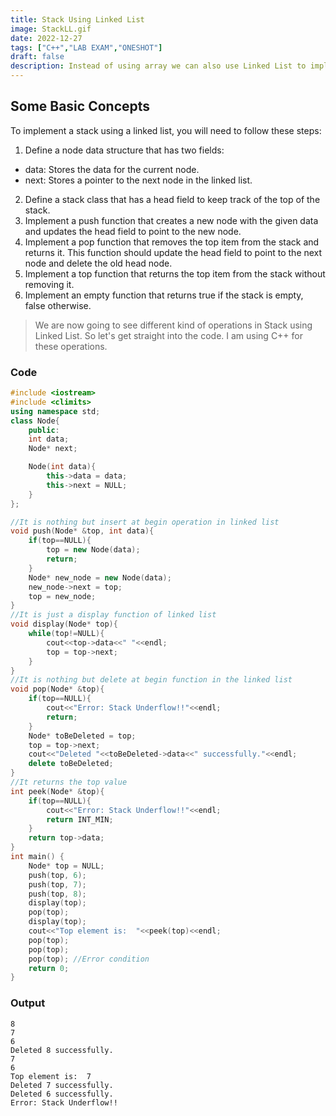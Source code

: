 ```yaml
---
title: Stack Using Linked List
image: StackLL.gif
date: 2022-12-27
tags: ["C++","LAB EXAM","ONESHOT"]
draft: false
description: Instead of using array we can also use Linked List to implement Stack Operations. Let's see How?? 
---
```

## Some Basic Concepts
To implement a stack using a linked list, you will need to follow these steps:

1. Define a node data structure that has two fields:
* data: Stores the data for the current node.
* next: Stores a pointer to the next node in the linked list.
2. Define a stack class that has a head field to keep track of the top of the stack.
3. Implement a push function that creates a new node with the given data and updates the head field to point to the new node.
4. Implement a pop function that removes the top item from the stack and returns it. This function should update the head field to point to the next node and delete the old head node.
5. Implement a top function that returns the top item from the stack without removing it.
6. Implement an empty function that returns true if the stack is empty, false otherwise.

> We are now going to see different kind of operations in Stack using Linked List. So let's get straight into the code. I am using C++ for these operations.

### Code
```cpp
#include <iostream>
#include <climits>
using namespace std;
class Node{
	public:
	int data;
	Node* next;

	Node(int data){
		this->data = data;
		this->next = NULL;
	}
};

//It is nothing but insert at begin operation in linked list
void push(Node* &top, int data){
	if(top==NULL){
		top = new Node(data);
		return;
	}
	Node* new_node = new Node(data);
	new_node->next = top;
	top = new_node;
}
//It is just a display function of linked list 
void display(Node* top){
	while(top!=NULL){
		cout<<top->data<<" "<<endl;
		top = top->next;
	}
}
//It is nothing but delete at begin function in the linked list
void pop(Node* &top){
	if(top==NULL){
		cout<<"Error: Stack Underflow!!"<<endl;
		return;
	}
	Node* toBeDeleted = top;
	top = top->next;
	cout<<"Deleted "<<toBeDeleted->data<<" successfully."<<endl;
	delete toBeDeleted;
}
//It returns the top value
int peek(Node* &top){
	if(top==NULL){
		cout<<"Error: Stack Underflow!!"<<endl;
		return INT_MIN;
	}
	return top->data;
}
int main() {
	Node* top = NULL;
	push(top, 6);
	push(top, 7);
	push(top, 8);
	display(top);
	pop(top);
	display(top);
	cout<<"Top element is:  "<<peek(top)<<endl;
	pop(top);
	pop(top);
	pop(top); //Error condition
  	return 0;
}
```
### Output
```
8 
7 
6 
Deleted 8 successfully.
7 
6 
Top element is:  7
Deleted 7 successfully.
Deleted 6 successfully.
Error: Stack Underflow!!
```

